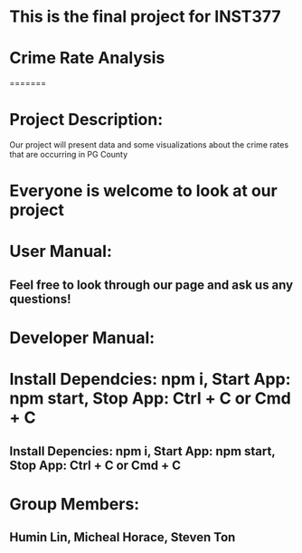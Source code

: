 # This is the final project for INST377

# Crime Rate Analysis

=======
# Project Description:
Our project will present data and some visualizations about the crime rates that are occurring in PG County

# Everyone is welcome to look at our project 

# User Manual: 
## Feel free to look through our page and ask us any questions!

# Developer Manual: 

Install Dependcies: npm i, Start App: npm start, Stop App: Ctrl + C or Cmd + C
=======
## Install Depencies: npm i, Start App: npm start, Stop App: Ctrl + C or Cmd + C

# Group Members: 
## Humin Lin, Micheal Horace, Steven Ton

